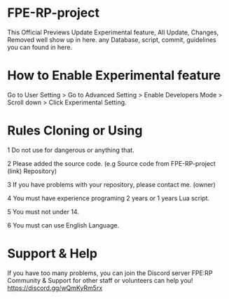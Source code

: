 # FPE-RP-project
This Official Previews Update Experimental feature, All Update, Changes, Removed well show up in here.
any Database, script, commit, guidelines you can found in here.

# How to Enable Experimental feature
Go to User Setting > Go to Advanced Setting > Enable Developers Mode > Scroll down > Click Experimental Setting.

# Rules Cloning or Using
1 Do not use for dangerous or anything that.

2 Please added the source code. (e.g Source code from FPE-RP-project (link) Repository)

3 If you have problems with your repository, please contact me. (owner)

4 You must have experience programing 2 years or 1 years Lua script.

5 You must not under 14.

6 You must can use English Language.

# Support & Help
If you have too many problems, you can join the Discord server FPE:RP Community & Support for other staff or volunteers can help you!
https://discord.gg/wQmKyRm5rx
